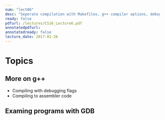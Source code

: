 ```yaml
---
num: "lect06"
desc: "Seperate compilation with Makefiles, g++ compiler options, debugging with GDB"
ready: false
pdfurl: /lectures/CS16_Lecture6.pdf
annotatedpdfurl: 
annotatedready: false
lecture_date: 2017-01-26 
---
```


# Topics

## More on g++
* Compiling with debugging flags
* Compiling to assembler code

## Examing programs with GDB

